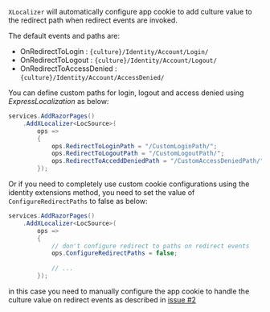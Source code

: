 `XLocalizer` will automatically configure app cookie to add culture value to the redirect path when redirect events are invoked.

The default events and paths are: 
- OnRedirectToLogin : `{culture}/Identity/Account/Login/`
- OnRedirectToLogout : `{culture}/Identity/Account/Logout/`
- OnRedirectToAccessDenied : `{culture}/Identity/Account/AccessDenied/`

You can define custom paths for login, logout and access denied using _ExpressLocalization_ as below:

````cs
services.AddRazorPages()
    .AddXLocalizer<LocSource>(
        ops =>
        {
            ops.RedirectToLoginPath = "/CustomLoginPath/";
            ops.RedirectToLogoutPath = "/CustomLogoutPath/";
            ops.RedirectToAcceddDeniedPath = "/CustomAccessDeniedPath/";
        });
````

Or if you need to completely use custom cookie configurations using the identity extensions method, you need to set the value of `ConfigureRedirectPaths` to false as below:

````cs
services.AddRazorPages()
    .AddXLocalizer<LocSource>(
        ops =>
        {            
            // don't configure redirect to paths on redirect events
            ops.ConfigureRedirectPaths = false;
            
            // ...
        });
````

in this case you need to manually configure the app cookie to handle the culture value on redirect events as described in [issue #2][2]

[2]: https://github.com/LazZiya/ExpressLocalization/issues/6
